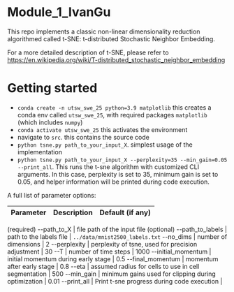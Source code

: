 # Module_1_IvanGu
This repo implements a classic non-linear dimensionality reduction algorithmed called t-SNE: t-distributed Stochastic Neighbor Embedding.

For a more detailed description of t-SNE, please refer to https://en.wikipedia.org/wiki/T-distributed_stochastic_neighbor_embedding

# Getting started

- `conda create -n utsw_swe_25 python=3.9 matplotlib` this creates a conda env called `utsw_swe_25`, with required packages `matplotlib` (which includes `numpy`)
- `conda activate utsw_swe_25` this activates the environment
- navigate to `src`. this contains the source code
- `python tsne.py path_to_your_input_X`. simplest usage of the implementation
- `python tsne.py path_to_your_input_X --perplexity=35 --min_gain=0.05 --print_all`. This runs the t-sne algorithm with customized CLI arguments. In this case, perplexity is set to 35, minimum gain is set to 0.05, and helper information will be printed during code execution.

A full list of parameter options:

   Parameter | Description | Default (if any)
   ---------------------------------------- | ------------- | -------------
   (required)
   --path_to_X  |   file path of the input file
   (optional)
   --path_to_labels | path to the labels file | `../data/mnist2500_labels.txt`
   --no_dims | number of dimensions | 2
   --perplexity | perplexity of tsne, used for precision adjustment | 30
   --T | number of time steps | 1000
   --initial_momentum | initial momentum during early stage | 0.5
   --final_momentum | momentum after early stage | 0.8
   --eta | assumed radius for cells to use in cell segmentation | 500
   --min_gain |  minimum gains used for clipping during optimization | 0.01
   --print_all |  Print t-sne progress during code execution | 
